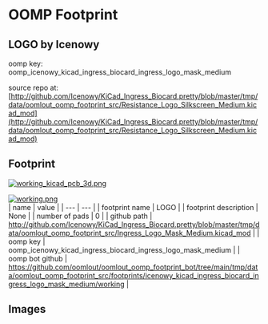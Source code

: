 # OOMP Footprint  
## LOGO  by Icenowy  
  
oomp key: oomp_icenowy_kicad_ingress_biocard_ingress_logo_mask_medium  
  
source repo at: [http://github.com/Icenowy/KiCad_Ingress_Biocard.pretty/blob/master/tmp/data/oomlout_oomp_footprint_src/Resistance_Logo_Silkscreen_Medium.kicad_mod](http://github.com/Icenowy/KiCad_Ingress_Biocard.pretty/blob/master/tmp/data/oomlout_oomp_footprint_src/Resistance_Logo_Silkscreen_Medium.kicad_mod)  
## Footprint  
  
[![working_kicad_pcb_3d.png](working_kicad_pcb_3d_600.png)](working_kicad_pcb_3d.png)  
  
[![working.png](working_600.png)](working.png)  
| name | value | 
| --- | --- | 
| footprint name | LOGO | 
| footprint description | None | 
| number of pads | 0 | 
| github path | http://github.com/Icenowy/KiCad_Ingress_Biocard.pretty/blob/master/tmp/data/oomlout_oomp_footprint_src/Ingress_Logo_Mask_Medium.kicad_mod | 
| oomp key | oomp_icenowy_kicad_ingress_biocard_ingress_logo_mask_medium | 
| oomp bot github | https://github.com/oomlout/oomlout_oomp_footprint_bot/tree/main/tmp/data/oomlout_oomp_footprint_src/footprints/icenowy_kicad_ingress_biocard_ingress_logo_mask_medium/working | 
## Images  
